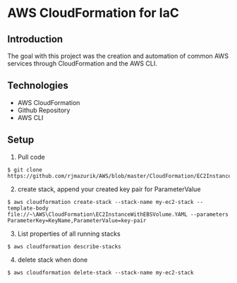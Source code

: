 # AWS CloudFormation for IaC

## Introduction
The goal with this project was the creation and automation of common AWS services through CloudFormation and the AWS CLI.

## Technologies 
* AWS CloudFormation 
* Github Repository 
* AWS CLI

## Setup
1. Pull code 
```
$ git clone https://github.com/rjmazurik/AWS/blob/master/CloudFormation/EC2InstanceWithEBSVolume.YAML 
```
2. create stack, append your created key pair for ParameterValue
```
$ aws cloudformation create-stack --stack-name my-ec2-stack --template-body file://~\AWS\CloudFormation\EC2InstanceWithEBSVolume.YAML --parameters ParameterKey=KeyName,ParameterValue=key-pair
```
3. List properties of all running stacks
```
$ aws cloudformation describe-stacks
```
4. delete stack when done 
```
$ aws cloudformation delete-stack --stack-name my-ec2-stack
